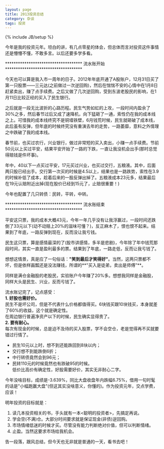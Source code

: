 ```yaml
---
layout: page    
title: 2013投资总结
category: 杂谈
tags: 投资   
---
```


{% include JB/setup %}

今年是我的投资元年。坦白的讲，有几点零星的体会，但总体而言对投资这件事情还是懵懵不懂，不敢多言。以后还要多学多看。


************************************ 流水账开始 ************************************
 
今天也可以算是我入市一周年的日子。2012年年底开通了A股账户，12月31日买了第一只股票——三元达(之前做过一次逆回购)，然后在惴惴不安的心情中在1月8日赶紧卖出，赚了点手续费。之后又做了几次逆回购，受到东波老股民的影响，在1月11日比较正经的买入了民生银行。

之后就是一段无比波折的心路历程。民生气势如虹的上攻，一段时间内盈余了30%之多，然后春节过后又成了速降机，向下猛砸了一通，索性仍在我的成本线之上。可惜我的成本线终究不是铜墙铁壁，6月钱荒时候，民生就砸破了成本线，此后虽有反弹，但年底的时候终究没有重演去年的走势，一路萎靡，意料之外情理之中跌破了我的成本线。

春节前，也买过农行，兴业银行，做过非常短的买入卖出，小赚一点手续费。节前50元以上买过平安，结果平安开始了一路的下跌，一直让我没机会出手(那时总觉得赔钱是件坏事)。

年中，40以下一点买过平安，17元买过兴业，也买过交行，五粮液。其中，后面两只股已经出手。交行第一次买的时候是4.5以上，结果也是一路跌势，索性在3.9的时候补低了成本，趁着后来的一股反弹出掉了。五粮液成本23元多，结果最后在19元认赔附近出掉(现在股价已经到15元了，止赔很重要！)

今年也配置了几只转债：民转，平转，中转。

************************************ 流水账结束 ************************************


平安这只票，我的成本大概43元，今年一年几乎没有让我浮赢过，一段时间还跌倒了33元以下(动不动赔上20%的滋味可懂？)，反正麻木了，恨也恨不起来。结果到了年底，一路反弹到现在，反而没让我亏钱。

民生这只票，算是感情最深的了(股市讲感情，多半是悲剧)，今年除了年中钱荒那段时间，其实一直是盈利最多的票。结果到了年底，一路走低，反而让我亏钱了。

想想这情景，真是应了一句俗话：**"笑到最后才笑得好"**。当然，这两只票都不坏，但是依样画瓢还是没法赚钱，所谓的**"买入是徒弟，卖出是师傅"**。

同样是满仓金融股的老股民，实验账户今年赚了20%多。想想我同样是金融股，同样大头是民生、兴业，反而亏钱了。

流水账记完了，记点感受：  
**1. 好股也需好价。**   
民生不是坏公司，但是不代表什么价格都值得买。6块钱买跟10块钱买，本身就差了60%的收益，这个就是确定性。  
在周边银行普遍净资产以下的时候，民生确实显得贵了。  
**2. 要有耐心。**  
每次有现金的时候，总是迫不及待的买入股票，学不会空仓，老是觉得再不买就要错过行情了。  
- 民生10元以上时，想不到还能跌回到8块以内；  
- 交行想不到能跌倒6折；  
- 中行转债竟然会到96元；  
- 民转110元的时候竟然也有跌破95的时候。   
低价比高价有确定性，好股需要好价，其实无非耐心二字。  

今年没啥目标，成绩是-3.639%，同比大盘收盘年内跌幅6.75%，借用一句时髦的话是"小幅跑赢大盘"(但这其实没啥意义，你懂的)。作为投资元年，交点学费，应该！

明年投资的目标就是：     
1. 读几本投资相关的书，手头就有一本<聪明的投资者>，先搞定再说。   
2. 学会空(不满)仓。大部分时间要求就是保证现金(非债)逆回购。   
3. 市场情绪低迷的时候才买。尽管没有能力判断绝对价值，但可以判断情绪。   
4. 止盈。当然这要求市场给我机会。   

告一段落，跟风总结，但今天也无非就是普通的一天，看书去吧！



